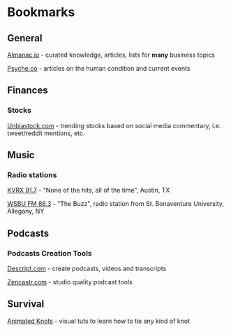 # Bookmarks

## General

[Almanac.io](https://almanac.io/home) - curated knowledge, articles, lists for **many** business topics

[Psyche.co](https://psyche.co) - articles on the human condition and current events

## Finances

### Stocks

[Unbiastock.com](https://unbiastock.com/reddit.php) - trending stocks based on social media commentary, i.e. tweet/reddit mentions, etc.

## Music

### Radio stations

[KVRX 91.7](https://kvrx.org/app/) - "None of the hits, all of the time", Austin, TX

[WSBU FM 88.3](http://player.listenlive.co/37351) - "The Buzz", radio station from St. Bonaventure University, Allegany, NY

## Podcasts

### Podcasts Creation Tools

[Descript.com](https://www.descript.com) - create podcasts, videos and transcripts

[Zencastr.com](https://zencastr.com) - studio quality podcast tools

## Survival

[Animated Knots](https://www.animatedknots.com) - visual tuts to learn how to tie any kind of knot